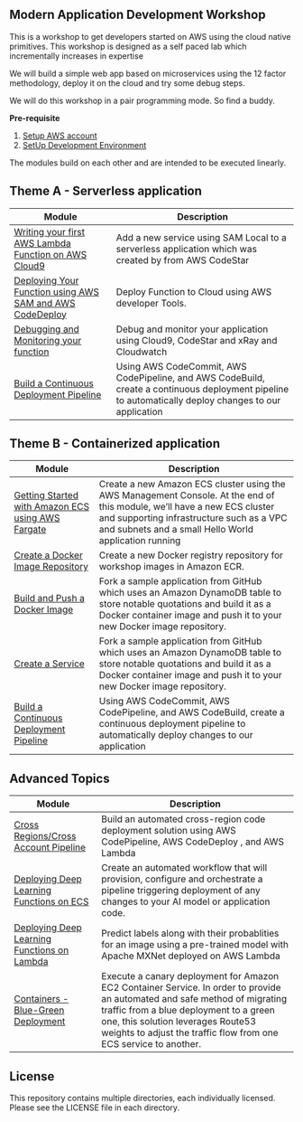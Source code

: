 ## Modern Application Development Workshop

This is a workshop to get developers started on AWS using the cloud native primitives. This workshop is designed as a self paced lab which incrementally increases in expertise

We will build a simple web app based on microservices using the 12 factor methodology, deploy it on the cloud and try some debug steps.

We will do this workshop in a pair programming mode. So find a buddy.

**Pre-requisite**

1. [Setup AWS account ](https://aws.amazon.com/premiumsupport/knowledge-center/create-and-activate-aws-account/)
1. [SetUp Development Environment](http://docs.aws.amazon.com/codestar/latest/userguide/getting-started.html)

The modules build on each other and are intended to be executed linearly.

## Theme A - **Serverless application**

|Module| Description |
|--|--|
|[Writing your first AWS Lambda Function on AWS Cloud9](https://amazon.awsapps.com/workdocs/index.html#/document/f589ed8c8010f39de92c2ae0a4ee7472848d94e5345a2c07d4ca6e795b08343c)|Add a new service using SAM Local to a serverless application which was created by from AWS CodeStar|
|[Deploying Your Function using AWS SAM and AWS CodeDeploy](https://amazon.awsapps.com/workdocs/index.html#/document/f589ed8c8010f39de92c2ae0a4ee7472848d94e5345a2c07d4ca6e795b08343c)|Deploy Function to Cloud using AWS developer Tools.|
|[Debugging and Monitoring your function](https://amazon.awsapps.com/workdocs/index.html#/document/f589ed8c8010f39de92c2ae0a4ee7472848d94e5345a2c07d4ca6e795b08343c)|Debug and monitor your application using Cloud9, CodeStar and xRay and Cloudwatch |
|[Build a Continuous Deployment Pipeline]((https://aws.amazon.com/blogs/compute/implementing-canary-deployments-of-aws-lambda-functions-with-alias-traffic-shifting/))|Using AWS CodeCommit, AWS CodePipeline, and AWS CodeBuild, create a continuous deployment pipeline to automatically deploy changes to our application|

## Theme B -  **Containerized application**

|Module| Description |
|--|--|
| [Getting Started with Amazon ECS using AWS Fargate](http://running-containers-on-aws-fargate.s3-website-us-east-1.amazonaws.com/getting-started-with-amazon-ecs-using-aws-fargate.html) | Create a new Amazon ECS cluster using the AWS Management Console. At the end of this module, we’ll have a new ECS cluster and supporting infrastructure such as a VPC and subnets and a small Hello World application running |
|[Create a Docker Image Repository](http://running-containers-on-aws-fargate.s3-website-us-east-1.amazonaws.com/create-a-docker-image-repository.html)|Create a new Docker registry repository for workshop images in Amazon ECR.
|[Build and Push a Docker Image](http://running-containers-on-aws-fargate.s3-website-us-east-1.amazonaws.com/build-and-push-a-docker-image.html)|Fork a sample application from GitHub which uses an Amazon DynamoDB table to store notable quotations and build it as a Docker container image and push it to your new Docker image repository.
|[Create a Service](http://running-containers-on-aws-fargate.s3-website-us-east-1.amazonaws.com/create-a-service.html)|Fork a sample application from GitHub which uses an Amazon DynamoDB table to store notable quotations and build it as a Docker container image and push it to your new Docker image repository.
|[Build a Continuous Deployment Pipeline](http://running-containers-on-aws-fargate.s3-website-us-east-1.amazonaws.com/build-a-continuous-deployment-pipeline.html)|Using AWS CodeCommit, AWS CodePipeline, and AWS CodeBuild, create a continuous deployment pipeline to automatically deploy changes to our application|

## **Advanced Topics**

|Module| Description |
|--|--|
|[Cross Regions/Cross Account Pipeline](https://aws.amazon.com/blogs/devops/building-a-cross-regioncross-account-code-deployment-solution-on-aws/)|Build an automated cross-region code deployment solution using AWS CodePipeline, AWS CodeDeploy , and AWS Lambda |
|[Deploying Deep Learning Functions on ECS](https://github.com/awslabs/ecs-mxnet-example)|Create an automated workflow that will provision, configure and orchestrate a pipeline triggering deployment of any changes to your AI model or application code.|
|[Deploying Deep Learning Functions on Lambda](https://github.com/awslabs/mxnet-lambda)|Predict labels along with their probablities for an image using a pre-trained model with Apache MXNet deployed on AWS Lambda|
|[Containers - Blue-Green Deployment](https://github.com/awslabs/ecs-canary-blue-green-deployment)|Execute a canary deployment for Amazon EC2 Container Service. In order to provide an automated and safe method of migrating traffic from a blue deployment to a green one, this solution leverages Route53 weights to adjust the traffic flow from one ECS service to another.|
## License

This repository contains multiple directories, each individually licensed. Please see the LICENSE file in each directory. 
